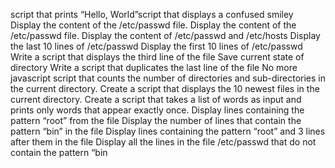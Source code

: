 script that prints “Hello, World”script that displays a confused smiley
Display the content of the /etc/passwd file.
Display the content of the /etc/passwd file.
Display the content of /etc/passwd and /etc/hosts
Display the last 10 lines of /etc/passwd
Display the first 10 lines of /etc/passwd
Write a script that displays the third line of the file
Save current state of directory
Write a script that duplicates the last line of the file
No more javascript
script that counts the number of directories and sub-directories in the current directory.
Create a script that displays the 10 newest files in the current directory.
Create a script that takes a list of words as input and prints only words that appear exactly once.
Display lines containing the pattern “root” from the file 
Display the number of lines that contain the pattern “bin” in the file
Display lines containing the pattern “root” and 3 lines after them in the file 
Display all the lines in the file /etc/passwd that do not contain the pattern “bin

